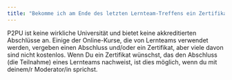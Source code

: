 ```yaml
---
title: "Bekomme ich am Ende des letzten Lernteam-Treffens ein Zertifikat?"
---
```


P2PU ist keine wirkliche Universität und bietet keine akkreditierten Abschlüsse an. Einige der Online-Kurse, die von Lernteams verwendet werden, vergeben einen Abschluss und/oder ein Zertifikat, aber viele davon sind nicht kostenlos. Wenn Du ein Zertifikat wünschst, das den Abschluss (die Teilnahme) eines Lernteams nachweist, ist dies möglich, wenn du mit deinem/r Moderator/in sprichst.


